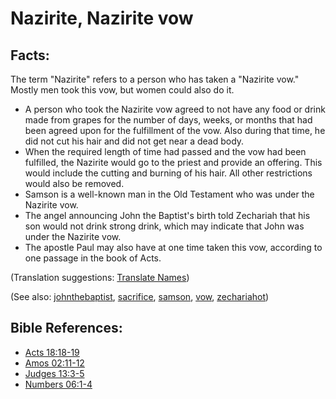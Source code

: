 # Nazirite, Nazirite vow #

## Facts: ##

The term "Nazirite" refers to a person who has taken a "Nazirite vow." Mostly men took this vow, but women could also do it.

* A person who took the Nazirite vow agreed to not have any food or drink made from grapes for the number of days, weeks, or months that had been agreed upon for the fulfillment of the vow. Also during that time, he did not cut his hair and did not get near a dead body.
* When the required length of time had passed and the vow had been fulfilled, the Nazirite would go to the priest and provide an offering. This would include the cutting and burning of his hair. All other restrictions would also be removed.
* Samson is a well-known man in the Old Testament who was under the Nazirite vow.
* The angel announcing John the Baptist's birth told Zechariah that his son would not drink strong drink, which may indicate that John was under the Nazirite vow.
* The apostle Paul may also have at one time taken this vow, according to one passage in the book of Acts.

(Translation suggestions: [Translate Names](https://git.door43.org/Door43/en-ta-translate-vol1/src/master/content/translate_names.md))

(See also: [johnthebaptist](../other/johnthebaptist.md), [sacrifice](../other/sacrifice.md), [samson](../other/samson.md), [vow](../kt/vow.md), [zechariahot](../other/zechariahot.md))

## Bible References: ##

* [Acts 18:18-19](https://door43.org/en/bible/notes/act/18/18)
* [Amos 02:11-12](https://door43.org/en/bible/notes/amo/02/11)
* [Judges 13:3-5](https://door43.org/en/bible/notes/jdg/13/03)
* [Numbers 06:1-4](https://door43.org/en/bible/notes/num/06/01)

